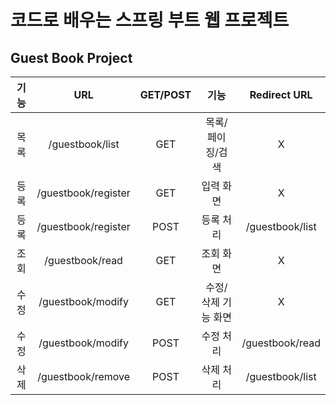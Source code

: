 # 코드로 배우는 스프링 부트 웹 프로젝트

## Guest Book Project   
|기능|URL|GET/POST|기능|Redirect URL|
|:---:|:---:|:---:|:---:|:---:|
|목록|/guestbook/list|GET|목록/페이징/검색|X|
|등록|/guestbook/register|GET|입력 화면|X|
|등록|/guestbook/register|POST|등록 처리|/guestbook/list|
|조회|/guestbook/read|GET|조회 화면|X|
|수정|/guestbook/modify|GET|수정/삭제 기능 화면|X|
|수정|/guestbook/modify|POST|수정 처리|/guestbook/read|
|삭제|/guestbook/remove|POST|삭제 처리|/guestbook/list|
